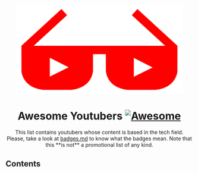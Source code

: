 <div align="center">
	<div>
		<img width="450" src="media/logo.svg" alt="Awesome Youtubers">
	</div>
  	<h1>
    		Awesome Youtubers
		<a href="https://awesome.re">
			<img src="https://awesome.re/badge-flat2.svg" alt="Awesome">
		</a>
  	</h1>
	<p>
		This list contains youtubers whose content is based in the tech field. Please, take a look at <a href="https://github.com/JoseDeFreitas/awesome-		youtubers/blob/master/badges.md">badges.md</a> to know what the badges mean. Note that this **is not** a promotional list of any kind.
	</p>
</div>

## Contents
